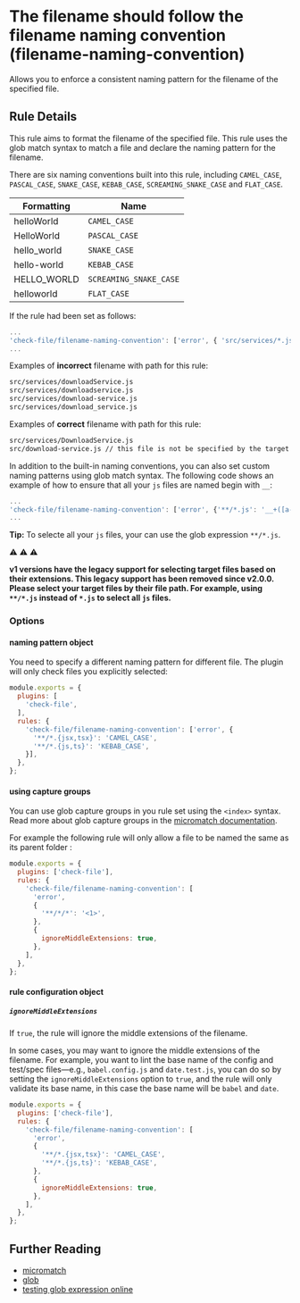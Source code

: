 # The filename should follow the filename naming convention (filename-naming-convention)

Allows you to enforce a consistent naming pattern for the filename of the specified file.

## Rule Details

This rule aims to format the filename of the specified file. This rule uses the glob match syntax to match a file and declare the naming pattern for the filename.

There are six naming conventions built into this rule, including `CAMEL_CASE`, `PASCAL_CASE`, `SNAKE_CASE`, `KEBAB_CASE`, `SCREAMING_SNAKE_CASE` and `FLAT_CASE`.

| Formatting | Name |
|---|---|
| helloWorld | `CAMEL_CASE` |
| HelloWorld | `PASCAL_CASE` |
| hello_world | `SNAKE_CASE` |
| hello-world | `KEBAB_CASE` |
| HELLO_WORLD | `SCREAMING_SNAKE_CASE` |
| helloworld | `FLAT_CASE` |

If the rule had been set as follows:
```js
...
'check-file/filename-naming-convention': ['error', { 'src/services/*.js': 'PASCAL_CASE' }],
...
```

Examples of **incorrect** filename with path for this rule:
```sh
src/services/downloadService.js
src/services/downloadservice.js
src/services/download-service.js
src/services/download_service.js
```

Examples of **correct** filename with path for this rule:
```sh
src/services/DownloadService.js
src/download-service.js // this file is not be specified by the target pattern, so it is skipped
```

In addition to the built-in naming conventions, you can also set custom naming patterns using glob match syntax. The following code shows an example of how to ensure that all your `js` files are named begin with `__`:
```js
...
'check-file/filename-naming-convention': ['error', {'**/*.js': '__+([a-z])'}],
...
```

**Tip:** To selecte all your `js` files, your can use the glob expression `**/*.js`.

:warning: :warning: :warning:

**v1 versions have the legacy support for selecting target files based on their extensions. This legacy support has been removed since v2.0.0. Please select your target files by their file path. For example, using `**/*.js` instead of `*.js` to select all `js` files.**


### Options

#### naming pattern object

You need to specify a different naming pattern for different file. The plugin will only check files you explicitly selected:

```js
module.exports = {
  plugins: [
    'check-file',
  ],
  rules: {
    'check-file/filename-naming-convention': ['error', {
      '**/*.{jsx,tsx}': 'CAMEL_CASE',
      '**/*.{js,ts}': 'KEBAB_CASE',
    }],
  },
};
```

#### using capture groups

You can use glob capture groups in you rule set using the `<index>` syntax. Read more about glob capture groups in the [micromatch documentation](https://github.com/micromatch/micromatch#capture).

For example the following rule will only allow a file to be named the same as its parent folder :

```js
module.exports = {
  plugins: ['check-file'],
  rules: {
    'check-file/filename-naming-convention': [
      'error',
      {
        '**/*/*': '<1>',
      },
      {
        ignoreMiddleExtensions: true,
      },
    ],
  },
};
```

#### rule configuration object

##### `ignoreMiddleExtensions`

If `true`, the rule will ignore the middle extensions of the filename.

In some cases, you may want to ignore the middle extensions of the filename. For example, you want to lint the base name of the config and test/spec files—e.g., `babel.config.js` and `date.test.js`, you can do so by setting the `ignoreMiddleExtensions` option to `true`, and the rule will only validate its base name, in this case the base name will be `babel` and `date`.

```js
module.exports = {
  plugins: ['check-file'],
  rules: {
    'check-file/filename-naming-convention': [
      'error',
      {
        '**/*.{jsx,tsx}': 'CAMEL_CASE',
        '**/*.{js,ts}': 'KEBAB_CASE',
      },
      {
        ignoreMiddleExtensions: true,
      },
    ],
  },
};
```

## Further Reading

- [micromatch](https://github.com/micromatch/micromatch)
- [glob](https://en.wikipedia.org/wiki/Glob_(programming))
- [testing glob expression online](https://globster.xyz)

